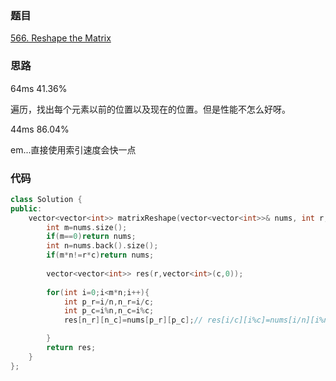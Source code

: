 ### 题目
[566. Reshape the Matrix](https://leetcode-cn.com/problems/reshape-the-matrix/submissions/)
### 思路
64ms 41.36%

遍历，找出每个元素以前的位置以及现在的位置。但是性能不怎么好呀。

44ms 86.04%

em...直接使用索引速度会快一点
### 代码
```c++
class Solution {
public:
    vector<vector<int>> matrixReshape(vector<vector<int>>& nums, int r, int c) {
        int m=nums.size();
        if(m==0)return nums;
        int n=nums.back().size();
        if(m*n!=r*c)return nums;
        
        vector<vector<int>> res(r,vector<int>(c,0));
        
        for(int i=0;i<m*n;i++){
            int p_r=i/n,n_r=i/c;
            int p_c=i%n,n_c=i%c;
            res[n_r][n_c]=nums[p_r][p_c];// res[i/c][i%c]=nums[i/n][i%n];

        }
        return res;
    }
};
```
